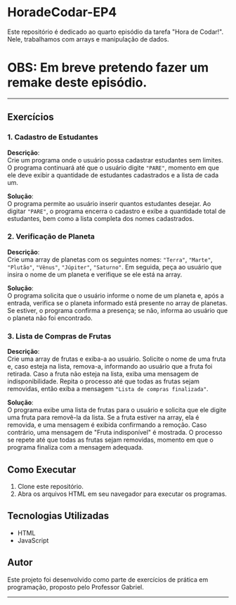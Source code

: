 # HoradeCodar-EP4
Este repositório é dedicado ao quarto episódio da tarefa "Hora de Codar!". Nele, trabalhamos com arrays e manipulação de dados.  

# OBS: Em breve pretendo fazer um remake deste episódio.

---

## Exercícios

### 1. Cadastro de Estudantes
**Descrição**:  
Crie um programa onde o usuário possa cadastrar estudantes sem limites. O programa continuará até que o usuário digite `"PARE"`, momento em que ele deve exibir a quantidade de estudantes cadastrados e a lista de cada um.

**Solução**:  
O programa permite ao usuário inserir quantos estudantes desejar. Ao digitar `"PARE"`, o programa encerra o cadastro e exibe a quantidade total de estudantes, bem como a lista completa dos nomes cadastrados.

### 2. Verificação de Planeta
**Descrição**:  
Crie uma array de planetas com os seguintes nomes: `"Terra"`, `"Marte"`, `"Plutão"`, `"Vênus"`, `"Júpiter"`, `"Saturno"`. Em seguida, peça ao usuário que insira o nome de um planeta e verifique se ele está na array.

**Solução**:  
O programa solicita que o usuário informe o nome de um planeta e, após a entrada, verifica se o planeta informado está presente no array de planetas. Se estiver, o programa confirma a presença; se não, informa ao usuário que o planeta não foi encontrado.

### 3. Lista de Compras de Frutas
**Descrição**:  
Crie uma array de frutas e exiba-a ao usuário. Solicite o nome de uma fruta e, caso esteja na lista, remova-a, informando ao usuário que a fruta foi retirada. Caso a fruta não esteja na lista, exiba uma mensagem de indisponibilidade. Repita o processo até que todas as frutas sejam removidas, então exiba a mensagem `"Lista de compras finalizada"`.

**Solução**:  
O programa exibe uma lista de frutas para o usuário e solicita que ele digite uma fruta para removê-la da lista. Se a fruta estiver na array, ela é removida, e uma mensagem é exibida confirmando a remoção. Caso contrário, uma mensagem de "Fruta indisponível" é mostrada. O processo se repete até que todas as frutas sejam removidas, momento em que o programa finaliza com a mensagem adequada.

## Como Executar
1. Clone este repositório.
2. Abra os arquivos HTML em seu navegador para executar os programas.

## Tecnologias Utilizadas
- HTML
- JavaScript

## Autor
Este projeto foi desenvolvido como parte de exercícios de prática em programação, proposto pelo Professor Gabriel.

---
